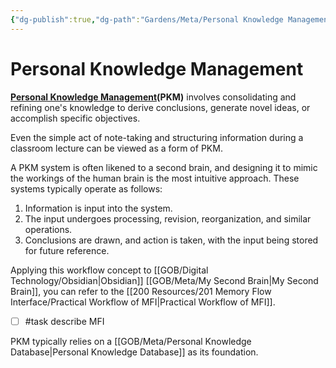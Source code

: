 ```yaml
---
{"dg-publish":true,"dg-path":"Gardens/Meta/Personal Knowledge Management.md","permalink":"/gardens/meta/personal-knowledge-management/","tags":["definition","fundamental"],"noteIcon":"","created":"","updated":""}
---
```


# Personal Knowledge Management
**[Personal Knowledge Management](https://en.wikipedia.org/wiki/Personal_knowledge_management)(PKM)** involves consolidating and refining one's knowledge to derive conclusions, generate novel ideas, or accomplish specific objectives.

Even the simple act of note-taking and structuring information during a classroom lecture can be viewed as a form of PKM.

A PKM system is often likened to a second brain, and designing it to mimic the workings of the human brain is the most intuitive approach. These systems typically operate as follows:

1. Information is input into the system.
2. The input undergoes processing, revision, reorganization, and similar operations.
3. Conclusions are drawn, and action is taken, with the input being stored for future reference.

Applying this workflow concept to [[GOB/Digital Technology/Obsidian\|Obsidian]] [[GOB/Meta/My Second Brain\|My Second Brain]], you can refer to the [[200 Resources/201 Memory Flow Interface/Practical Workflow of MFI\|Practical Workflow of MFI]]. 
- [ ] #task describe MFI

PKM typically relies on a [[GOB/Meta/Personal Knowledge Database\|Personal Knowledge Database]] as its foundation.